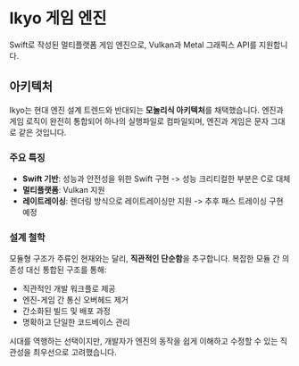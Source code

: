 # Ikyo 게임 엔진

Swift로 작성된 멀티플랫폼 게임 엔진으로, Vulkan과 Metal 그래픽스 API를 지원합니다.

## 아키텍처

Ikyo는 현대 엔진 설계 트렌드와 반대되는 **모놀리식 아키텍처**를 채택했습니다. 엔진과 게임 로직이 완전히 통합되어 하나의 실행파일로 컴파일되며, 엔진과 게임은 문자 그대로 같은 것입니다.

### 주요 특징

- **Swift 기반**: 성능과 안전성을 위한 Swift 구현 -> 성능 크리티컬한 부분은 C로 대체
- **멀티플랫폼**: Vulkan 지원
- **레이트레이싱**: 렌더링 방식으로 레이트레이싱만 지원 -> 추후 패스 트레이싱 구현 예정

### 설계 철학

모듈형 구조가 주류인 현재와는 달리, **직관적인 단순함**을 추구합니다. 복잡한 모듈 간 의존성 대신 통합된 구조를 통해:

- 직관적인 개발 워크플로 제공
- 엔진-게임 간 통신 오버헤드 제거
- 간소화된 빌드 및 배포 과정
- 명확하고 단일한 코드베이스 관리

시대를 역행하는 선택이지만, 개발자가 엔진의 동작을 쉽게 이해하고 수정할 수 있는 직관성을 최우선으로 고려했습니다.
